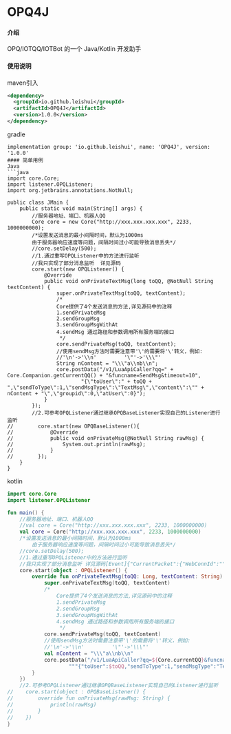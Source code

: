 # OPQ4J
#### 介绍
OPQ/IOTQQ/IOTBot 的一个 Java/Kotlin 开发助手
#### 使用说明
maven引入
```xml
<dependency>
  <groupId>io.github.leishui</groupId>
  <artifactId>OPQ4J</artifactId>
  <version>1.0.0</version>
</dependency>
```
gradle
```
implementation group: 'io.github.leishui', name: 'OPQ4J', version: '1.0.0'
#### 简单用例
Java
```java
import core.Core;
import listener.OPQListener;
import org.jetbrains.annotations.NotNull;

public class JMain {
    public static void main(String[] args) {
        //服务器地址、端口、机器人QQ
        Core core = new Core("http://xxx.xxx.xxx.xxx", 2233, 1000000000);
        /*设置发送消息的最小间隔时间，默认为1000ms
        由于服务器响应速度等问题，间隔时间过小可能导致消息丢失*/
        //core.setDelay(500);
        //1.通过重写OPQListener中的方法进行监听
        //我只实现了部分消息监听  详见源码
        core.start(new OPQListener() {
            @Override
            public void onPrivateTextMsg(long toQQ, @NotNull String textContent) {
                super.onPrivateTextMsg(toQQ, textContent);
                /*
                Core提供了4个发送消息的方法,详见源码中的注释
                1.sendPrivateMsg
                2.sendGroupMsg
                3.sendGroupMsgWithAt
                4.sendMsg 通过路径和参数调用所有服务端的接口
                 */
                core.sendPrivateMsg(toQQ, textContent);
                //使用sendMsg方法时需要注意带'\'的需要将'\'转义，例如:
                //'\n'->'\\n'         '\"'->'\\\"'
                String nContent = "\\\"a\\nb\\n";
                core.postData("/v1/LuaApiCaller?qq=" + Core.Companion.getCurrentQQ() + "&funcname=SendMsg&timeout=10",
                        "{\"toUser\":" + toQQ + ",\"sendToType\":1,\"sendMsgType\":\"TextMsg\",\"content\":\"" + nContent + "\",\"groupid\":0,\"atUser\":0}");
            }
        });
        //2.可参考OPQListener通过继承OPQBaseListener实现自己的Listener进行监听
//        core.start(new OPQBaseListener(){
//            @Override
//            public void onPrivateMsg(@NotNull String rawMsg) {
//                System.out.println(rawMsg);
//            }
//        });
    }
}

```
kotlin
```kotlin
import core.Core
import listener.OPQListener

fun main() {
    //服务器地址、端口、机器人QQ
    //val core = Core("http://xxx.xxx.xxx.xxx", 2233, 1000000000)
    val core = Core("http://xxx.xxx.xxx.xxx", 2233, 1000000000)
    /*设置发送消息的最小间隔时间，默认为1000ms
        由于服务器响应速度等问题，间隔时间过小可能导致消息丢失*/
    //core.setDelay(500);
    //1.通过重写OPQListener中的方法进行监听
    //我只实现了部分消息监听 详见源码[Event]{"CurrentPacket":{"WebConnId":"","Data":{"EventMsg":{"Content":"某人进群事件","MsgSeq":20784,"FromUin":696922228,"MsgType":"ON_EVENT_GROUP_JOIN","ToUin":2056378490,"RedBaginfo":null},"EventName":"ON_EVENT_GROUP_JOIN","EventData":{"InviteUin":1223812424,"UserName":"1","UserID":136203345}}},"CurrentQQ":2056378490}
    core.start(object : OPQListener() {
        override fun onPrivateTextMsg(toQQ: Long, textContent: String) {
            super.onPrivateTextMsg(toQQ, textContent)
            /*
                Core提供了4个发送消息的方法,详见源码中的注释
                1.sendPrivateMsg
                2.sendGroupMsg
                3.sendGroupMsgWithAt
                4.sendMsg 通过路径和参数调用所有服务端的接口
                 */
            core.sendPrivateMsg(toQQ, textContent)
            //使用sendMsg方法时需要注意带'\'的需要将'\'转义，例如:
            //'\n'->'\\n'         '\"'->'\\\"'
            val nContent = "\\\"a\\nb\\n"
            core.postData("/v1/LuaApiCaller?qq=${Core.currentQQ}&funcname=SendMsg&timeout=10",
                    """{"toUser":$toQQ,"sendToType":1,"sendMsgType":"TextMsg","content":"$nContent","groupid":0,"atUser":0}""")
        }
    })
    //2.可参考OPQListener通过继承OPQBaseListener实现自己的Listener进行监听
//    core.start(object : OPQBaseListener() {
//        override fun onPrivateMsg(rawMsg: String) {
//            println(rawMsg)
//        }
//    })
}
```

